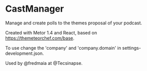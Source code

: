 # CastManager
Manage and create polls to the themes proposal of your podcast.

Created with Metor 1.4 and React, based on https://themeteorchef.com/base.

To use change the 'company' and 'company.domain' in settings-development.json.

Used by @fredmaia at @Tecsinapse.
